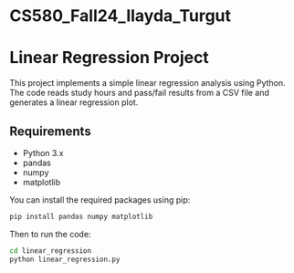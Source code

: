 # CS580_Fall24_Ilayda_Turgut

# Linear Regression Project

This project implements a simple linear regression analysis using Python. The code reads study hours and pass/fail results from a CSV file and generates a linear regression plot.

## Requirements

- Python 3.x
- pandas
- numpy
- matplotlib

You can install the required packages using pip:

```bash
pip install pandas numpy matplotlib
```

Then to run the code:
```bash
cd linear_regression
python linear_regression.py
```